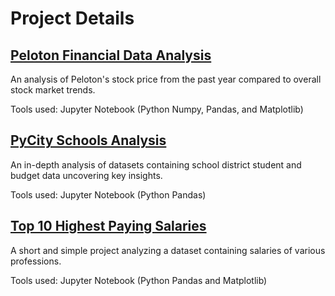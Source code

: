# Project Details

## [Peloton Financial Data Analysis](https://github.com/thomascowart/Portfolio_Projects/blob/main/Peloton%20Financial%20Data%20Analysis.ipynb)
An analysis of Peloton's stock price from the past year compared to overall stock market trends.

Tools used: Jupyter Notebook (Python Numpy, Pandas, and Matplotlib)

## [PyCity Schools Analysis](https://github.com/thomascowart/Portfolio_Projects/blob/main/PyCity_Schools_Analysis.ipynb)
An in-depth analysis of datasets containing school district student and budget data uncovering key insights.

Tools used: Jupyter Notebook (Python Pandas)

## [Top 10 Highest Paying Salaries](https://github.com/thomascowart/Portfolio_Projects/blob/main/Top_10_Highest_Paying_States.ipynb)
A short and simple project analyzing a dataset containing salaries of various professions.

Tools used: Jupyter Notebook (Python Pandas and Matplotlib)
